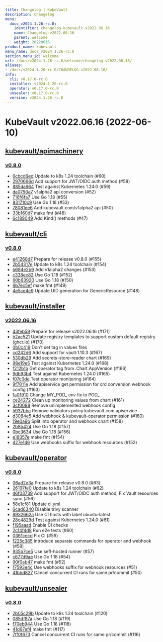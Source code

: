 ```yaml
---
title: Changelog | KubeVault
description: Changelog
menu:
  docs_v2024.1.26-rc.0:
    identifier: changelog-kubevault-v2022.06.16
    name: Changelog-v2022.06.16
    parent: welcome
    weight: 20220616
product_name: kubevault
menu_name: docs_v2024.1.26-rc.0
section_menu_id: welcome
url: /docs/v2024.1.26-rc.0/welcome/changelog-v2022.06.16/
aliases:
- /docs/v2024.1.26-rc.0/CHANGELOG-v2022.06.16/
info:
  cli: v0.17.0-rc.0
  installer: v2024.1.26-rc.0
  operator: v0.17.0-rc.0
  unsealer: v0.17.0-rc.0
  version: v2024.1.26-rc.0
---
```


# KubeVault v2022.06.16 (2022-06-10)


## [kubevault/apimachinery](https://github.com/kubevault/apimachinery)

### [v0.8.0](https://github.com/kubevault/apimachinery/releases/tag/v0.8.0)

- [6cbcd6ed](https://github.com/kubevault/apimachinery/commit/6cbcd6ed) Update to k8s 1.24 toolchain (#60)
- [2970666d](https://github.com/kubevault/apimachinery/commit/2970666d) Add support for JWT/OIDC auth method (#58)
- [885da664](https://github.com/kubevault/apimachinery/commit/885da664) Test against Kubernetes 1.24.0 (#59)
- [da0750a7](https://github.com/kubevault/apimachinery/commit/da0750a7) v1alpha2 api conversion (#52)
- [716f6fa7](https://github.com/kubevault/apimachinery/commit/716f6fa7) Use Go 1.18 (#55)
- [831710c9](https://github.com/kubevault/apimachinery/commit/831710c9) Use Go 1.18 (#53)
- [78081ee6](https://github.com/kubevault/apimachinery/commit/78081ee6) Add kubevault.com/v1alpha2 api (#50)
- [33b160d7](https://github.com/kubevault/apimachinery/commit/33b160d7) make fmt (#48)
- [6c189049](https://github.com/kubevault/apimachinery/commit/6c189049) Add Kind() methods (#47)



## [kubevault/cli](https://github.com/kubevault/cli)

### [v0.8.0](https://github.com/kubevault/cli/releases/tag/v0.8.0)

- [e41268d7](https://github.com/kubevault/cli/commit/e41268d7) Prepare for release v0.8.0 (#155)
- [2b54317e](https://github.com/kubevault/cli/commit/2b54317e) Update to k8s 1.24 toolchain (#154)
- [b684e2b9](https://github.com/kubevault/cli/commit/b684e2b9) Add v1alpha2 changes (#153)
- [c338ec82](https://github.com/kubevault/cli/commit/c338ec82) Use Go 1.18 (#152)
- [60b63920](https://github.com/kubevault/cli/commit/60b63920) Use Go 1.18 (#150)
- [6b7ec5ef](https://github.com/kubevault/cli/commit/6b7ec5ef) make fmt (#149)
- [4e5ce4c9](https://github.com/kubevault/cli/commit/4e5ce4c9) Update UID generation for GenericResource (#148)



## [kubevault/installer](https://github.com/kubevault/installer)

### [v2022.06.16](https://github.com/kubevault/installer/releases/tag/v2022.06.16)

- [43feb59](https://github.com/kubevault/installer/commit/43feb59) Prepare for release v2022.06.16 (#171)
- [b2ac521](https://github.com/kubevault/installer/commit/b2ac521) Update registry templates to support custom default registry (ghcr.io) (#170)
- [0b0c419](https://github.com/kubevault/installer/commit/0b0c419) Don't set tag in values files
- [cd242d6](https://github.com/kubevault/installer/commit/cd242d6) Add support for vault:1.10.3 (#167)
- [530db29](https://github.com/kubevault/installer/commit/530db29) Add secrets-store-reader chart (#169)
- [98e19e5](https://github.com/kubevault/installer/commit/98e19e5) Test against Kubernetes 1.24.0 (#168)
- [f212b1b](https://github.com/kubevault/installer/commit/f212b1b) Get operator tag from .Chart.AppVersion (#166)
- [9db93b4](https://github.com/kubevault/installer/commit/9db93b4) Test against Kubernetes 1.24.0 (#165)
- [f07c0de](https://github.com/kubevault/installer/commit/f07c0de) Test operator monitoring (#164)
- [9f7011e](https://github.com/kubevault/installer/commit/9f7011e) Add apiservice get permission for crd conversion webhook config (#163)
- [1a01910](https://github.com/kubevault/installer/commit/1a01910) Change MY_POD_ env fix to POD_
- [ce24272](https://github.com/kubevault/installer/commit/ce24272) Clean up monitoring values from chart (#161)
- [3cf0088](https://github.com/kubevault/installer/commit/3cf0088) Remove unimplemented webhook config
- [5937bbc](https://github.com/kubevault/installer/commit/5937bbc) Remove validators.policy.kubevault.com apiservice
- [d3084e5](https://github.com/kubevault/installer/commit/d3084e5) Add webhook & kubevault-operator permission (#160)
- [19e0a9b](https://github.com/kubevault/installer/commit/19e0a9b) Split into operator and webhook chart (#158)
- [2b8b424](https://github.com/kubevault/installer/commit/2b8b424) Use Go 1.18 (#157)
- [0bc3634](https://github.com/kubevault/installer/commit/0bc3634) Use Go 1.18 (#156)
- [e18357e](https://github.com/kubevault/installer/commit/e18357e) make fmt (#154)
- [427e146](https://github.com/kubevault/installer/commit/427e146) Use webhooks suffix for webhook resources (#152)



## [kubevault/operator](https://github.com/kubevault/operator)

### [v0.8.0](https://github.com/kubevault/operator/releases/tag/v0.8.0)

- [06ad2e3a](https://github.com/kubevault/operator/commit/06ad2e3a) Prepare for release v0.8.0 (#63)
- [26197fe0](https://github.com/kubevault/operator/commit/26197fe0) Update to k8s 1.24 toolchain (#62)
- [d6f03739](https://github.com/kubevault/operator/commit/d6f03739) Add support for JWT/OIDC auth method, Fix Vault resources sync (#56)
- [58e1cf81](https://github.com/kubevault/operator/commit/58e1cf81) Update ci.yml
- [6cad6340](https://github.com/kubevault/operator/commit/6cad6340) Disable trivy scanner
- [8932662a](https://github.com/kubevault/operator/commit/8932662a) Use CI hosts with label ubuntu-latest
- [28c4829d](https://github.com/kubevault/operator/commit/28c4829d) Test against Kubernetes 1.24.0 (#61)
- [f195aaad](https://github.com/kubevault/operator/commit/f195aaad) Enable CI checks
- [2c14f4d8](https://github.com/kubevault/operator/commit/2c14f4d8) Run e2e tests (#60)
- [0361cecd](https://github.com/kubevault/operator/commit/0361cecd) Fix CI (#59)
- [f225c385](https://github.com/kubevault/operator/commit/f225c385) Introduce separate commands for operator and webhook (#58)
- [935b7ce5](https://github.com/kubevault/operator/commit/935b7ce5) Use sefl-hosted runner (#57)
- [c677d9ae](https://github.com/kubevault/operator/commit/c677d9ae) Use Go 1.18 (#54)
- [90f0ab47](https://github.com/kubevault/operator/commit/90f0ab47) make fmt (#52)
- [17593e4c](https://github.com/kubevault/operator/commit/17593e4c) Use webhooks suffix for webhook resources (#51)
- [41bbd827](https://github.com/kubevault/operator/commit/41bbd827) Cancel concurrent CI runs for same pr/commit (#50)



## [kubevault/unsealer](https://github.com/kubevault/unsealer)

### [v0.8.0](https://github.com/kubevault/unsealer/releases/tag/v0.8.0)

- [2b05c29b](https://github.com/kubevault/unsealer/commit/2b05c29b) Update to k8s 1.24 toolchain (#120)
- [085df87a](https://github.com/kubevault/unsealer/commit/085df87a) Use Go 1.18 (#119)
- [f70eb944](https://github.com/kubevault/unsealer/commit/f70eb944) Use Go 1.18 (#118)
- [41d67ef4](https://github.com/kubevault/unsealer/commit/41d67ef4) make fmt (#117)
- [7ff0f673](https://github.com/kubevault/unsealer/commit/7ff0f673) Cancel concurrent CI runs for same pr/commit (#116)




